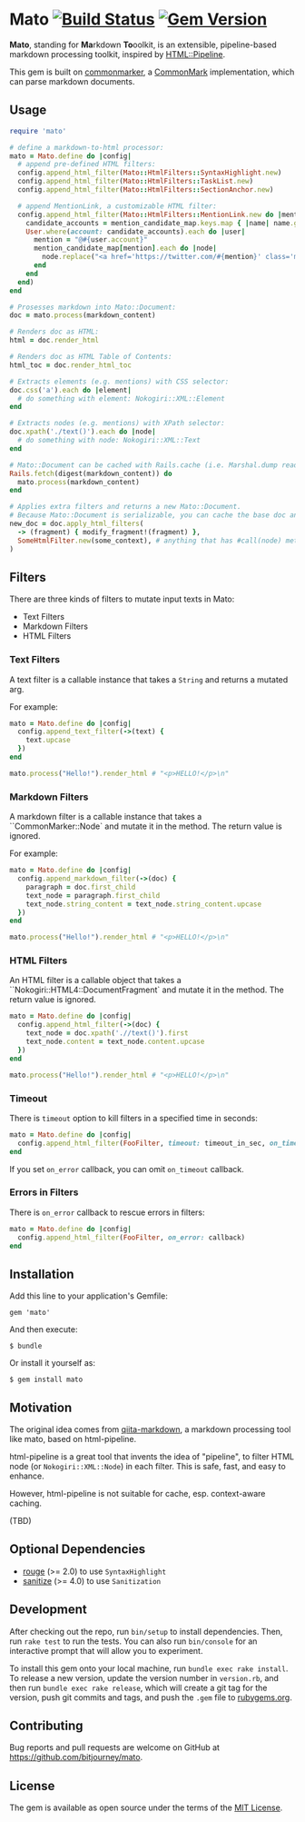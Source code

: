 # Mato [![Build Status](https://travis-ci.org/bitjourney/mato.svg?branch=master)](https://travis-ci.org/bitjourney/mato) [![Gem Version](https://badge.fury.io/rb/mato.svg)](https://badge.fury.io/rb/mato)

**Mato**, standing for **Ma**rkdown **To**oolkit,  is an extensible, pipeline-based markdown processing toolkit, inspired by [HTML::Pipeline](https://github.com/jch/html-pipeline).


This gem is built on [commonmarker](https://github.com/gjtorikian/commonmarker), a [CommonMark](https://github.com/jgm/CommonMark) implementation,
which can parse markdown documents.

## Usage

```ruby
require 'mato'

# define a markdown-to-html processor:
mato = Mato.define do |config|
  # append pre-defined HTML filters:
  config.append_html_filter(Mato::HtmlFilters::SyntaxHighlight.new)
  config.append_html_filter(Mato::HtmlFilters::TaskList.new)
  config.append_html_filter(Mato::HtmlFilters::SectionAnchor.new)

  # append MentionLink, a customizable HTML filter:
  config.append_html_filter(Mato::HtmlFilters::MentionLink.new do |mention_candidate_map|
    candidate_accounts = mention_candidate_map.keys.map { |name| name.gsub(/^\@/, '') }
    User.where(account: candidate_accounts).each do |user|
      mention = "@#{user.account}"
      mention_candidate_map[mention].each do |node|
        node.replace("<a href='https://twitter.com/#{mention}' class='mention'>#{mention}</a>")
      end
    end
  end)
end

# Prosesses markdown into Mato::Document:
doc = mato.process(markdown_content)

# Renders doc as HTML:
html = doc.render_html

# Renders doc as HTML Table of Contents:
html_toc = doc.render_html_toc

# Extracts elements (e.g. mentions) with CSS selector:
doc.css('a').each do |element|
  # do something with element: Nokogiri::XML::Element
end

# Extracts nodes (e.g. mentions) with XPath selector:
doc.xpath('./text()').each do |node|
  # do something with node: Nokogiri::XML::Text
end

# Mato::Document can be cached with Rails.cache (i.e. Marshal.dump ready)
Rails.fetch(digest(markdown_content)) do
  mato.process(markdown_content)
end

# Applies extra filters and returns a new Mato::Document.
# Because Mato::Document is serializable, you can cache the base doc and then apply extra filters on demaond.
new_doc = doc.apply_html_filters(
  -> (fragment) { modify_fragment!(fragment) },
  SomeHtmlFilter.new(some_context), # anything that has #call(node) method
)
```

## Filters

There are three kinds of filters to mutate input texts in Mato:

* Text Filters
* Markdown Filters
* HTML Filters

### Text Filters

A text filter is a callable instance that takes a `String`
and returns a mutated arg.

For example:

```ruby
mato = Mato.define do |config|
  config.append_text_filter(->(text) {
    text.upcase
  })
end

mato.process("Hello!").render_html # "<p>HELLO!</p>\n"
```

### Markdown Filters

A markdown filter is a callable instance that takes a ``CommonMarker::Node`
and mutate it in the method. The return value is ignored.

For example:

```ruby
mato = Mato.define do |config|
  config.append_markdown_filter(->(doc) {
    paragraph = doc.first_child
    text_node = paragraph.first_child
    text_node.string_content = text_node.string_content.upcase
  })
end

mato.process("Hello!").render_html # "<p>HELLO!</p>\n"
```

### HTML Filters

An HTML filter is a callable object that takes a ``Nokogiri::HTML4::DocumentFragment`
and mutate it in the method. The return value is ignored.

```ruby
mato = Mato.define do |config|
  config.append_html_filter(->(doc) {
    text_node = doc.xpath('.//text()').first
    text_node.content = text_node.content.upcase
  })
end

mato.process("Hello!").render_html # "<p>HELLO!</p>\n"
```

### Timeout

There is `timeout` option to kill filters in a specified time in seconds:

```ruby
mato = Mato.define do |config|
  config.append_html_filter(FooFilter, timeout: timeout_in_sec, on_timeout: callback)
end
```

If you set `on_error` callback, you can omit `on_timeout` callback.

### Errors in Filters

There is `on_error` callback to rescue errors in filters:

```ruby
mato = Mato.define do |config|
  config.append_html_filter(FooFilter, on_error: callback)
end
```

## Installation

Add this line to your application's Gemfile:

```ruby:Gemfile
gem 'mato'
```

And then execute:

    $ bundle

Or install it yourself as:

    $ gem install mato

## Motivation

The original idea comes from [qiita-markdown](https://github.com/increments/qiita-markdown),
a markdown processing tool like mato, based on html-pipeline.

html-pipeline is a great tool that invents the idea of "pipeline", to filter HTML node (or `Nokogiri::XML::Node`) in each filter. This is safe, fast, and easy to enhance.

However, html-pipeline is not suitable for cache, esp. context-aware caching.

(TBD)

## Optional Dependencies

* [rouge](https://github.com/jneen/rouge) (>= 2.0) to use `SyntaxHighlight`
* [sanitize](https://github.com/rgrove/sanitize) (>= 4.0) to use `Sanitization`

## Development

After checking out the repo, run `bin/setup` to install dependencies. Then, run `rake test` to run the tests. You can also run `bin/console` for an interactive prompt that will allow you to experiment.

To install this gem onto your local machine, run `bundle exec rake install`. To release a new version, update the version number in `version.rb`, and then run `bundle exec rake release`, which will create a git tag for the version, push git commits and tags, and push the `.gem` file to [rubygems.org](https://rubygems.org).

## Contributing

Bug reports and pull requests are welcome on GitHub at https://github.com/bitjourney/mato.

## License

The gem is available as open source under the terms of the [MIT License](http://opensource.org/licenses/MIT).


